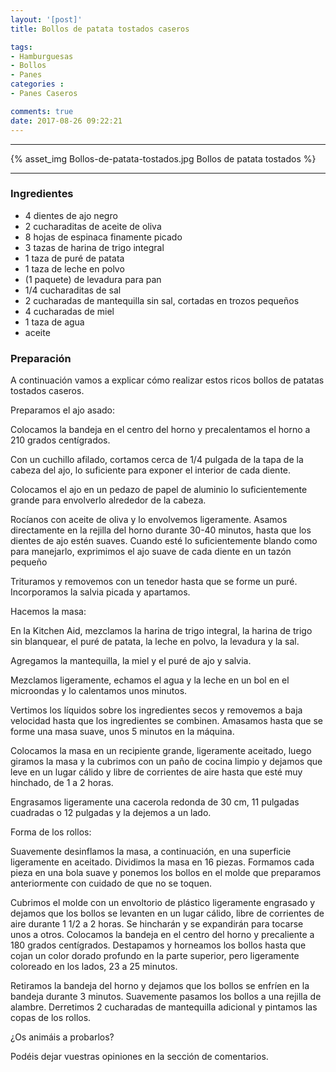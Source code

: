 ```yaml
---
layout: '[post]'
title: Bollos de patata tostados caseros

tags:
- Hamburguesas
- Bollos
- Panes
categories :
- Panes Caseros

comments: true
date: 2017-08-26 09:22:21
---
```

---
{% asset_img Bollos-de-patata-tostados.jpg Bollos de patata tostados %}


---

### Ingredientes

- 4 dientes de ajo negro
- 2 cucharaditas de aceite de oliva
- 8 hojas de espinaca finamente picado
- 3 tazas de harina de trigo integral
- 1 taza de puré de patata
- 1 taza de leche en polvo
- (1 paquete) de levadura para pan
- 1/4 cucharaditas de sal
- 2 cucharadas de mantequilla sin sal, cortadas en trozos pequeños
- 4 cucharadas de miel
- 1 taza de agua
- aceite

### Preparación

A continuación vamos a explicar cómo realizar estos ricos bollos de patatas tostados caseros.

Preparamos el ajo asado:

Colocamos la bandeja en el centro del horno y precalentamos el horno a 210 grados centígrados.

Con un cuchillo afilado, cortamos cerca de 1/4 pulgada de la tapa de la cabeza del ajo, lo suficiente para exponer el interior de cada diente.

Colocamos el ajo en un pedazo de papel de aluminio lo suficientemente grande para envolverlo alrededor de la cabeza.

Rocíanos con aceite de oliva y lo envolvemos ligeramente. Asamos directamente en la rejilla del horno durante 30-40 minutos, hasta que los dientes de ajo estén suaves.
Cuando esté lo suficientemente blando como para manejarlo, exprimimos el ajo suave de cada diente en un tazón pequeño

Trituramos y removemos con un tenedor hasta que se forme un puré. Incorporamos la salvia picada y apartamos.

Hacemos la masa:

En la Kitchen Aid, mezclamos la harina de trigo integral, la harina de trigo sin blanquear, el puré de patata, la leche en polvo, la levadura y la sal.

Agregamos la mantequilla, la miel y el puré de ajo y salvia.

Mezclamos ligeramente, echamos el agua y la leche en un bol en el microondas y lo calentamos unos minutos.

Vertimos los líquidos sobre los ingredientes secos y removemos a baja velocidad hasta que los ingredientes se combinen.
Amasamos hasta que se forme una masa suave, unos 5 minutos en la máquina.

Colocamos la masa en un recipiente grande, ligeramente aceitado, luego giramos la masa y la cubrimos con un paño de cocina limpio y dejamos que leve en un lugar cálido y libre de corrientes de aire hasta que esté muy hinchado, de 1 a 2 horas.

Engrasamos ligeramente una cacerola redonda de 30 cm, 11 pulgadas cuadradas o 12 pulgadas y la dejemos a un lado.

Forma de los rollos:

Suavemente desinflamos la masa, a continuación, en una superficie ligeramente en aceitado.
Dividimos la masa en 16 piezas. Formamos cada pieza en una bola suave y ponemos los bollos en el molde que preparamos anteriormente con cuidado de que no se toquen.

Cubrimos el molde con un envoltorio de plástico ligeramente engrasado y dejamos que los bollos se levanten en un lugar cálido, libre de corrientes de aire durante 1 1/2 a 2 horas.
Se hincharán y se expandirán para tocarse unos a otros. Colocamos la bandeja en el centro del horno y precaliente a 180 grados centígrados.
Destapamos y horneamos los bollos hasta que cojan un color dorado profundo en la parte superior, pero ligeramente coloreado en los lados, 23 a 25 minutos.

Retiramos la bandeja del horno y dejamos que los bollos se enfríen en la bandeja durante 3 minutos.
Suavemente pasamos los bollos a una rejilla de alambre.
Derretimos 2 cucharadas de mantequilla adicional y pintamos las copas de los rollos.

¿Os animáis a probarlos?

Podéis dejar vuestras opiniones en la sección de comentarios.
